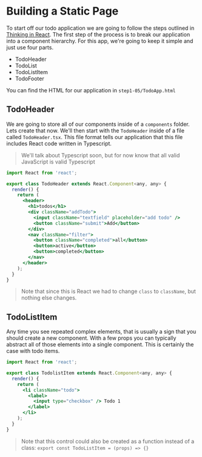 # Building a Static Page

To start off our todo application we are going to follow the steps outlined in [Thinking in React](https://reactjs.org/docs/thinking-in-react.html). The first step of the process is to break our application into a component hierarchy. For this app, we're going to keep it simple and just use four parts.

- TodoHeader
- TodoList
- TodoListItem
- TodoFooter

You can find the HTML for our application in `step1-05/TodoApp.html`

## TodoHeader

We are going to store all of our components inside of a `components` folder. Lets create that now. We'll then start with the `TodoHeader` inside of a file called `TodoHeader.tsx`. This file format tells our application that this file includes React code written in Typescript.

> We'll talk about Typescript soon, but for now know that all valid JavaScript is valid Typescript

```jsx
import React from 'react';

export class TodoHeader extends React.Component<any, any> {
  render() {
    return (
      <header>
        <h1>todos</h1>
        <div className="addTodo">
          <input className="textfield" placeholder="add todo" />
          <button className="submit">Add</button>
        </div>
        <nav className="filter">
          <button className="completed">all</button>
          <button>active</button>
          <button>completed</button>
        </nav>
      </header>
    );
  }
}
```

> Note that since this is React we had to change `class` to `className`, but nothing else changes.

## TodoListItem

Any time you see repeated complex elements, that is usually a sign that you should create a new component. With a few props you can typically abstract all of those elements into a single component. This is certainly the case with todo items.

```jsx
import React from 'react';

export class TodolistItem extends React.Component<any, any> {
  render() {
    return (
      <li className="todo">
        <label>
          <input type="checkbox" /> Todo 1
        </label>
      </li>
    );
  }
}
```

> Note that this control could also be created as a function instead of a class: `export const TodoListItem = (props) => {}`
